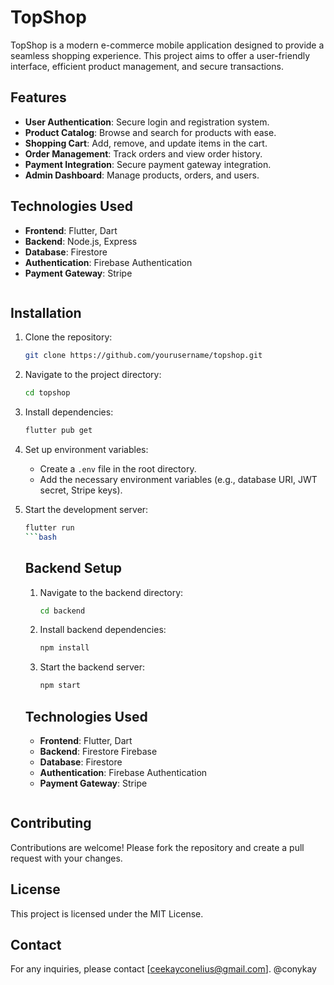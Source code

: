 # TopShop

TopShop is a modern e-commerce mobile application designed to provide a seamless shopping experience. This project aims to offer a user-friendly interface, efficient product management, and secure transactions.

## Features

- **User Authentication**: Secure login and registration system.
- **Product Catalog**: Browse and search for products with ease.
- **Shopping Cart**: Add, remove, and update items in the cart.
- **Order Management**: Track orders and view order history.
- **Payment Integration**: Secure payment gateway integration.
- **Admin Dashboard**: Manage products, orders, and users.

## Technologies Used

- **Frontend**: Flutter, Dart
- **Backend**: Node.js, Express
- **Database**: Firestore
- **Authentication**: Firebase Authentication
- **Payment Gateway**: Stripe
    ```

## Installation

1. Clone the repository:
    ```bash
    git clone https://github.com/yourusername/topshop.git
    ```
2. Navigate to the project directory:
    ```bash
    cd topshop
    ```
3. Install dependencies:
    ```bash
    flutter pub get
    ```
4. Set up environment variables:
    - Create a `.env` file in the root directory.
    - Add the necessary environment variables (e.g., database URI, JWT secret, Stripe keys).

5. Start the development server:
    ```bash
    flutter run
    ```bash
    ```

    ## Backend Setup

    1. Navigate to the backend directory:
        ```bash
        cd backend
        ```
    2. Install backend dependencies:
        ```bash
        npm install
        ```
    3. Start the backend server:
        ```bash
        npm start
        ```

    ## Technologies Used

    - **Frontend**: Flutter, Dart
    - **Backend**: Firestore Firebase
    - **Database**: Firestore
    - **Authentication**: Firebase Authentication
    - **Payment Gateway**: Stripe
    ```

## Contributing

Contributions are welcome! Please fork the repository and create a pull request with your changes.

## License

This project is licensed under the MIT License.

## Contact

For any inquiries, please contact [ceekayconelius@gmail.com]. @conykay
